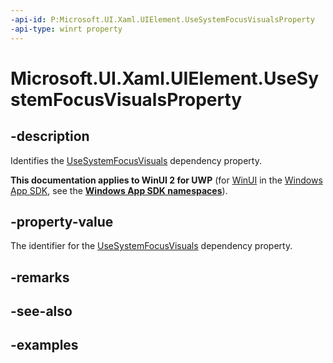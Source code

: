 ```yaml
---
-api-id: P:Microsoft.UI.Xaml.UIElement.UseSystemFocusVisualsProperty
-api-type: winrt property
---
```


# Microsoft.UI.Xaml.UIElement.UseSystemFocusVisualsProperty

<!--
public static Microsoft.UI.Xaml.DependencyProperty UseSystemFocusVisualsProperty { get; }
-->

## -description

Identifies the [UseSystemFocusVisuals](uielement_usesystemfocusvisuals.md) dependency property.

**This documentation applies to WinUI 2 for UWP** (for [WinUI](/windows/apps/winui/winui3/) in the [Windows App SDK](/windows/apps/windows-app-sdk/), see the **[Windows App SDK namespaces](/windows/windows-app-sdk/api/winrt/)**).

## -property-value

The identifier for the [UseSystemFocusVisuals](uielement_usesystemfocusvisuals.md) dependency property.

## -remarks

## -see-also

## -examples
